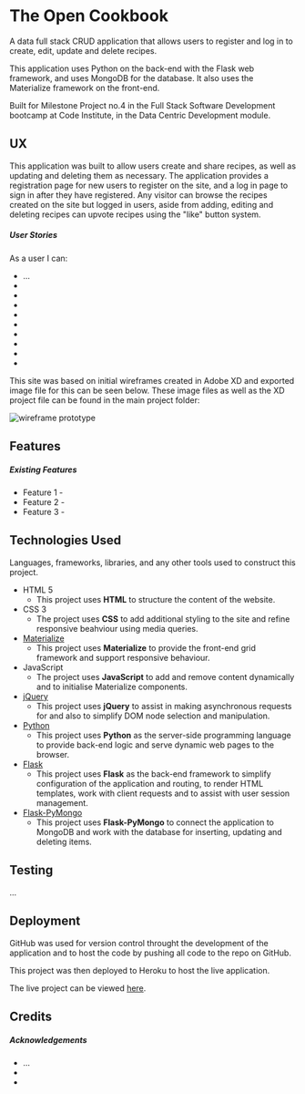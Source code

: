 # The Open Cookbook

A data full stack CRUD application that allows users to register and log in to create, edit, update and delete recipes.

This application uses Python on the back-end with the Flask web framework, and uses MongoDB for the database. It also uses the Materialize framework on the front-end.

Built for Milestone Project no.4 in the Full Stack Software Development bootcamp at Code Institute, in the Data Centric Development module.


## UX
 
This application was built to allow users create and share recipes, as well as updating and deleting them as necessary. The application provides a registration page for new users to register on the site, and a log in page to sign in after they have registered. Any visitor can browse the recipes created on the site but logged in users, aside from adding, editing and deleting recipes can upvote recipes using the "like" button system.

##### User Stories

As a user I can:
- ...
- 
- 
- 
- 
- 
- 
- 
- 
- 

This site was based on initial wireframes created in Adobe XD and exported image file for this can be seen below. These image files as well as the XD project file can be found in the main project folder:

![wireframe prototype](wireframe1.png)


## Features
 
##### Existing Features
- Feature 1 - 
- Feature 2 -  
- Feature 3 - 


## Technologies Used

Languages, frameworks, libraries, and any other tools used to construct this project. 

- HTML 5
    - This project uses **HTML** to structure the content of the website.
- CSS 3
    - The project uses **CSS** to add additional styling to the site and refine responsive beahviour using media queries.
- [Materialize](https://materializecss.com/)
    - This project uses **Materialize** to provide the front-end grid framework and support responsive behaviour.
- JavaScript
    - The project uses **JavaScript** to add and remove content dynamically and to initialise Materialize components.
- [jQuery](https://jquery.com/)
    - This project uses **jQuery** to assist in making asynchronous requests for and also to simplify DOM node selection and manipulation.
- [Python](https://www.python.org/)
    - This project uses **Python** as the server-side programming language to provide back-end logic and serve dynamic web pages to the browser.
- [Flask](http://flask.pocoo.org/)
    - This project uses **Flask** as the back-end framework to simplify configuration of the application and routing, to render HTML templates, work with client requests  and to assist with user session management.
- [Flask-PyMongo](https://flask-pymongo.readthedocs.io/en/latest/)
    - This project uses **Flask-PyMongo** to connect the application to MongoDB and work with the database for inserting, updating and deleting items.


## Testing

...


## Deployment

GitHub was used for version control throught the development of the application and to host the code by pushing all code to the repo on GitHub.

This project was then deployed to Heroku to host the live application.

The live project can be viewed [here](https://www.heroku.com/).


## Credits

##### Acknowledgements

- ...
- 
- 